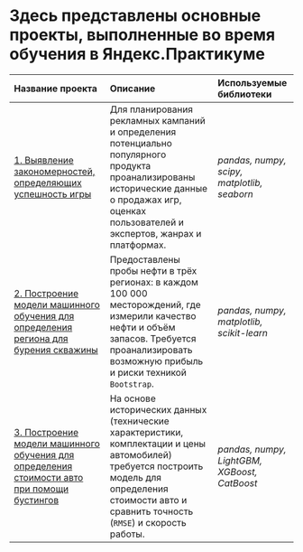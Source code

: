 # Здесь представлены основные проекты, выполненные во время обучения в Яндекс.Практикуме

| Название проекта | Описание | Используемые библиотеки | 
| :---------------------- | :---------------------- | :---------------------- |
| [1. Выявление закономерностей, определяющих успешность игры](1_games_analysis) | Для планирования рекламных кампаний и определения потенциально популярного продукта проанализированы исторические данные о продажах игр, оценках пользователей и экспертов, жанрах и платформах.| *pandas, numpy, scipy, matplotlib, seaborn* |
| [2. Построение модели машинного обучения для определения региона для бурения скважины](2_well_development) | Предоставлены пробы нефти в трёх регионах: в каждом 100 000 месторождений, где измерили качество нефти и объём запасов. Требуется проанализировать возможную прибыль и риски техникой `Bootstrap`.| *pandas, numpy, matplotlib, scikit-learn* |
| [3. Построение модели машинного обучения для определения стоимости авто при помощи бустингов](3_car_pricing) | На основе исторических данных (технические характеристики, комплектации и цены автомобилей) требуется построить модель для определения стоимости авто и сравнить точность (`RMSE`) и скорость работы.| *pandas, numpy, LightGBM, XGBoost, CatBoost* |
